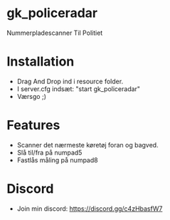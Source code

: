 # gk_policeradar
Nummerpladescanner Til Politiet

# Installation
- Drag And Drop ind i resource folder.
- I server.cfg indsæt: "start gk_policeradar"
- Værsgo ;)

# Features
- Scanner det nærmeste køretøj foran og bagved.
- Slå til/fra på numpad5
- Fastlås måling på numpad8

# Discord
- Join min discord: https://discord.gg/c4zHbasfW7
